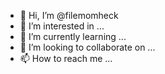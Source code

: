 - 👋 Hi, I’m @filemomheck
- 👀 I’m interested in ...
- 🌱 I’m currently learning ...
- 💞️ I’m looking to collaborate on ...
- 📫 How to reach me ...

<!---
filemomheck/filemomheck is a ✨ special ✨ repository because its `README.md` (this file) appears on your GitHub profile.
You can click the Preview link to take a look at your changes.
--->
